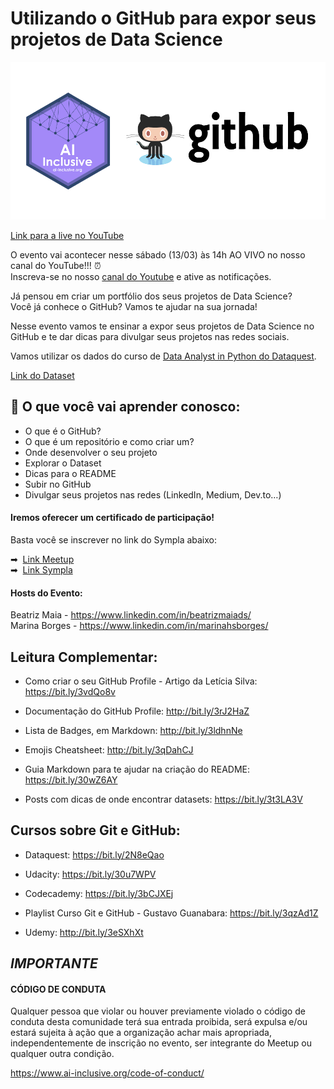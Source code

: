 # Utilizando o GitHub para expor seus projetos de Data Science

![Octocat](octoAI.png)


[Link para a live no YouTube](https://www.youtube.com/watch?v=Kkco06E_ZOY) 

O evento vai acontecer nesse sábado (13/03) às 14h AO VIVO no nosso canal do YouTube!!! ⏰  
Inscreva-se no nosso [canal do Youtube](https://bit.ly/ai-inclusive-youtube) e ative as notificações. 

Já pensou em criar um portfólio dos seus projetos de Data Science?  
Você já conhece o GitHub? Vamos te ajudar na sua jornada!  

Nesse evento vamos te ensinar a expor seus projetos de Data Science no GitHub e te dar dicas para divulgar seus projetos nas redes sociais.

Vamos utilizar os dados do curso de [Data Analyst in Python do Dataquest](https://www.dataquest.io/path/data-analyst/).

[Link do Dataset](https://data.world/data-society/used-cars-data)


## 📝 O que você vai aprender conosco:

- O que é o GitHub?
- O que é um repositório e como criar um?
- Onde desenvolver o seu projeto
- Explorar o Dataset 
- Dicas para o README
- Subir no GitHub
- Divulgar seus projetos nas redes (LinkedIn, Medium, Dev.to…)

#### Iremos oferecer um certificado de participação!  
Basta você se inscrever no link do Sympla abaixo:

➡ &nbsp;[Link Meetup](https://bit.ly/evento1303-meetup)  
➡ &nbsp;[Link Sympla](https://bit.ly/evento1303-sympla)


#### Hosts do Evento:

Beatriz Maia - https://www.linkedin.com/in/beatrizmaiads/  
Marina Borges - https://www.linkedin.com/in/marinahsborges/










## Leitura Complementar:

- Como criar o seu GitHub Profile - Artigo da Letícia Silva: https://bit.ly/3vdQo8v

- Documentação do GitHub Profile: http://bit.ly/3rJ2HaZ

- Lista de Badges, em Markdown: http://bit.ly/3ldhnNe

- Emojis Cheatsheet: http://bit.ly/3qDahCJ

- Guia Markdown para te ajudar na criação do README: https://bit.ly/30wZ6AY

- Posts com dicas de onde encontrar datasets: https://bit.ly/3t3LA3V


## Cursos sobre Git e GitHub:

- Dataquest: https://bit.ly/2N8eQao

- Udacity: https://bit.ly/30u7WPV

- Codecademy: https://bit.ly/3bCJXEj

- Playlist Curso Git e GitHub - Gustavo Guanabara: https://bit.ly/3qzAd1Z

- Udemy: http://bit.ly/3eSXhXt








## *IMPORTANTE*

#### CÓDIGO DE CONDUTA
Qualquer pessoa que violar ou houver previamente violado o código de conduta desta comunidade terá sua entrada proibida, será expulsa e/ou estará sujeita à ação que a organização achar mais apropriada, independentemente de inscrição no evento, ser integrante do Meetup ou qualquer outra condição.

https://www.ai-inclusive.org/code-of-conduct/
